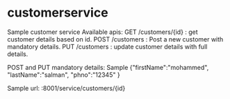 # customerservice
Sample customer service
Available apis:
GET /customers/{id} : get customer details based on id.
POST /customers : Post a new customer with mandatory details.
PUT /customers : update customer details with full details.

POST and PUT mandatory details:
Sample
{"firstName":"mohammed",
"lastName":"salman",
"phno":"12345"
}

Sample url: <host>:8001/service/customers/{id}
